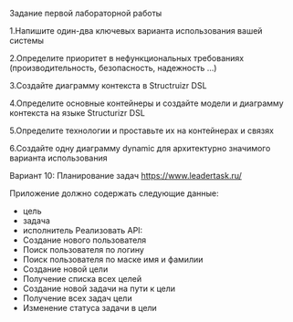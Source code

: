 Задание первой лабораторной работы

1.Напишите один-два ключевых варианта использования вашей системы

2.Определите приоритет в нефункциональных требованиях (производительность, безопасность, надежность …)

3.Создайте диаграмму контекста в Structruizr DSL

4.Определите основные контейнеры и создайте модели и диаграмму контекста на языке Structurizr DSL

5.Определите технологии и проставьте их на контейнерах и связях

6.Создайте одну диаграмму dynamic для архитектурно значимого варианта использования


Вариант 10: Планирование задач https://www.leadertask.ru/

Приложение должно содержать следующие данные:
- цель
- задача
- исполнитель
Реализовать API:
- Создание нового пользователя
- Поиск пользователя по логину
- Поиск пользователя по маске имя и фамилии
- Создание новой цели
- Получение списка всех целей
- Создание новой задачи на пути к цели
- Получение всех задач цели
- Изменение статуса задачи в цели
